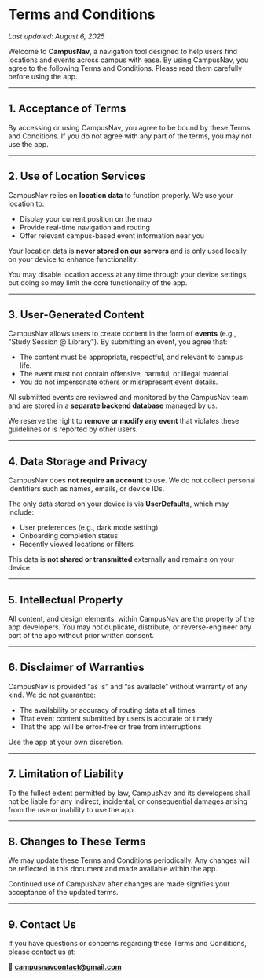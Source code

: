 # Terms and Conditions

_Last updated: August 6, 2025_

Welcome to **CampusNav**, a navigation tool designed to help users find locations and events across campus with ease. By using CampusNav, you agree to the following Terms and Conditions. Please read them carefully before using the app.

---

## 1. Acceptance of Terms

By accessing or using CampusNav, you agree to be bound by these Terms and Conditions. If you do not agree with any part of the terms, you may not use the app.

---

## 2. Use of Location Services

CampusNav relies on **location data** to function properly. We use your location to:

- Display your current position on the map
- Provide real-time navigation and routing
- Offer relevant campus-based event information near you

Your location data is **never stored on our servers** and is only used locally on your device to enhance functionality.

You may disable location access at any time through your device settings, but doing so may limit the core functionality of the app.

---

## 3. User-Generated Content

CampusNav allows users to create content in the form of **events** (e.g., "Study Session @ Library"). By submitting an event, you agree that:

- The content must be appropriate, respectful, and relevant to campus life.
- The event must not contain offensive, harmful, or illegal material.
- You do not impersonate others or misrepresent event details.

All submitted events are reviewed and monitored by the CampusNav team and are stored in a **separate backend database** managed by us.

We reserve the right to **remove or modify any event** that violates these guidelines or is reported by other users.

---

## 4. Data Storage and Privacy

CampusNav does **not require an account** to use. We do not collect personal identifiers such as names, emails, or device IDs.

The only data stored on your device is via **UserDefaults**, which may include:

- User preferences (e.g., dark mode setting)
- Onboarding completion status
- Recently viewed locations or filters

This data is **not shared or transmitted** externally and remains on your device.

---

## 5. Intellectual Property

All content, and design elements, within CampusNav are the property of the app developers. You may not duplicate, distribute, or reverse-engineer any part of the app without prior written consent.

---

## 6. Disclaimer of Warranties

CampusNav is provided “as is” and “as available” without warranty of any kind. We do not guarantee:

- The availability or accuracy of routing data at all times
- That event content submitted by users is accurate or timely
- That the app will be error-free or free from interruptions

Use the app at your own discretion.

---

## 7. Limitation of Liability

To the fullest extent permitted by law, CampusNav and its developers shall not be liable for any indirect, incidental, or consequential damages arising from the use or inability to use the app.

---

## 8. Changes to These Terms

We may update these Terms and Conditions periodically. Any changes will be reflected in this document and made available within the app.

Continued use of CampusNav after changes are made signifies your acceptance of the updated terms.

---

## 9. Contact Us

If you have questions or concerns regarding these Terms and Conditions, please contact us at:

📧 **campusnavcontact@gmail.com**



